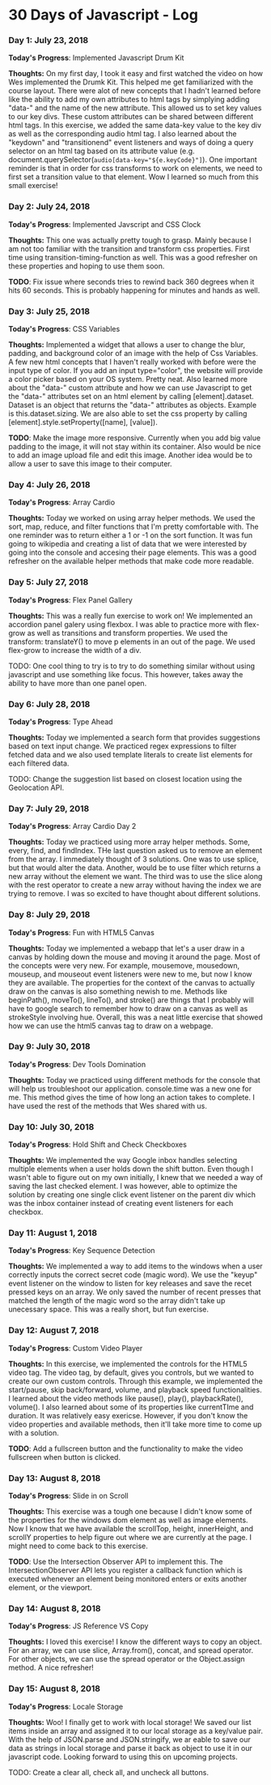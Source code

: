 # 30 Days of Javascript - Log

### Day 1: July 23, 2018

**Today's Progress**: Implemented Javascript Drum Kit

**Thoughts:** On my first day, I took it easy and first watched the video on how Wes implemented the Drumk Kit. This helped me get
familiarized with the course layout. There were alot of new concepts that I hadn't learned before like the ability to add my own
attributes to html tags by simplying adding "data-" and the name of the new attribute. This allowed us to set key values to our key divs.
These custom attributes can be shared between different html tags. In this exercise, we added the same data-key value to the key div as well
as the corresponding audio html tag. I also learned about the "keydown" and "transitionend" event listeners and ways of doing a query selector
on an html tag based on its attribute value (e.g. document.querySelector(`audio[data-key="${e.keyCode}"]`). One important reminder is that in
order for css transforms to work on elements, we need to first set a transition value to that element. Wow I learned so much from this small exercise!

### Day 2: July 24, 2018

**Today's Progress**: Implemented Javscript and CSS Clock

**Thoughts:** This one was actually pretty tough to grasp. Mainly because I am not too familiar with the transition and transform css properties. First time using transition-timing-function as well. This was a good refresher on these properties and hoping to use them soon.

**TODO**: Fix issue where seconds tries to rewind back 360 degrees when it hits 60 seconds. This is probably happening for minutes and hands as well.

### Day 3: July 25, 2018

**Today's Progress**: CSS Variables

**Thoughts:** Implemented a widget that allows a user to change the blur, padding, and background color of an image with the help of Css Variables. A few new html concepts that I haven't really worked with before were the input type of color. If you add an input type="color", the website will provide a color picker based on your OS system. Pretty neat. Also learned more about the "data-" custom attribute and how we can use Javascript to get the "data-" attributes set on an html element by calling [element].dataset. Dataset is an object that returns the "data-" attributes as objects. Example is this.dataset.sizing. We are also able to set the css property by calling [element].style.setProperty([name], [value]).

**TODO**: Make the image more responsive. Currently when you add big value padding to the image, it will not stay within its container. Also would be nice to add an image upload file and edit this image. Another idea would be to allow a user to save this image to their computer.

### Day 4: July 26, 2018

**Today's Progress**: Array Cardio

**Thoughts:** Today we worked on using array helper methods. We used the sort, map, reduce, and filter functions that I'm pretty comfortable with. The one reminder was to return either a 1 or -1 on the sort function. It was fun going to wikipedia and creating a list of data that we were interested by going into the console and accesing their page elements. This was a good refresher on the available helper methods that make code more readable.

### Day 5: July 27, 2018

**Today's Progress**: Flex Panel Gallery

**Thoughts:** This was a really fun exercise to work on! We implemented an accordion panel galery using flexbox. I was able to practice more with flex-grow as well as transitions and transform properties. We used the transform: translateY() to move p elements in an out of the page. We used flex-grow to increase the width of a div.

TODO: One cool thing to try is to try to do something similar without using javascript and use something like focus. This however, takes away the ability to have more than one panel open.

### Day 6: July 28, 2018

**Today's Progress**: Type Ahead

**Thoughts:** Today we implemented a search form that provides suggestions based on text input change. We practiced regex expressions to filter fetched data and we also used template literals to create list elements for each filtered data.

TODO: Change the suggestion list based on closest location using the Geolocation API.

### Day 7: July 29, 2018

**Today's Progress**: Array Cardio Day 2

**Thoughts:** Today we practiced using more array helper methods. Some, every, find, and findIndex. THe last question asked us to remove an element from the array. I immediately thought of 3 solutions. One was to use splice, but that would alter the data. Another, would be to use filter which returns a new array without the element we want. The third was to use the slice along with the rest operator to create a new array without having the index we are trying to remove. I was so excited to have thought about different solutions.

### Day 8: July 29, 2018

**Today's Progress**: Fun with HTML5 Canvas

**Thoughts:** Today we implemented a webapp that let's a user draw in a canvas by holding down the mouse and moving it around the page. Most of the concepts were very new. For example, mousemove, mousedown, mouseup, and mouseout event listeners were new to me, but now I know they are available. The properties for the context of the canvas to actually draw on the canvas is also something newish to me. Methods like beginPath(), moveTo(), lineTo(), and stroke() are things that I probably will have to google search to remember how to draw on a canvas as well as strokeStyle involving hue. Overall, this was a neat little exercise that showed how we can use the html5 canvas tag to draw on a webpage.

### Day 9: July 30, 2018

**Today's Progress**: Dev Tools Domination

**Thoughts:** Today we practiced using different methods for the console that will help us troubleshoot our application. console.time was a new one for me. This method gives the time of how long an action takes to complete. I have used the rest of the methods that Wes shared with us.

### Day 10: July 30, 2018

**Today's Progress**: Hold Shift and Check Checkboxes

**Thoughts:** We implemented the way Google inbox handles selecting multiple elements when a user holds down the shift button. Even though I wasn't able to figure out on my own initially, I knew that we needed a way of saving the last checked element. I was however, able to optimize the solution by creating one single click event listener on the parent div which was the inbox container instead of creating event listeners for each checkbox.

### Day 11: August 1, 2018

**Today's Progress**: Key Sequence Detection

**Thoughts:** We implemented a way to add items to the windows when a user correctly inputs the correct secret code (magic word). We use the "keyup" event listener on the window to listen for key releases and save the recet pressed keys on an array. We only saved the number of recent presses that matched the length of the magic word so the array didn't take up unecessary space. This was a really short, but fun exercise.

### Day 12: August 7, 2018

**Today's Progress**: Custom Video Player

**Thoughts:** In this exercise, we implemented the controls for the HTML5 video tag. The video tag, by default, gives you controls, but we wanted to create our own custom controls. Through this example, we implemented the start/pause, skip back/forward, volume, and playback speed functionalities. I learned about the video methods like pause(), play(), playbackRate(), volume(). I also learned about some of its properties like currentTIme and duration. It was relatively easy exericse. However, if you don't know the video properties and available methods, then it'll take more time to come up with a solution.

**TODO**: Add a fullscreen button and the functionality to make the video fullscreen when button is clicked.

### Day 13: August 8, 2018

**Today's Progress**: Slide in on Scroll

**Thoughts:** This exercise was a tough one because I didn't know some of the properties for the windows dom element as well as image elements. Now I know that we have available the scrollTop, height, innerHeight, and scrollY properties to help figure out where we are currently at the page. I might need to come back to this exercise.

**TODO**: Use the Intersection Observer API to implement this. The IntersectionObserver API lets you register a callback function which is executed whenever an element being monitored enters or exits another element, or the viewport.

### Day 14: August 8, 2018

**Today's Progress**: JS Reference VS Copy

**Thoughts:** I loved this exercise! I know the different ways to copy an object. For an array, we can use slice, Array.from(), concat, and spread operator. For other objects, we can use the spread operator or the Object.assign method. A nice refresher!

### Day 15: August 8, 2018

**Today's Progress**: Locale Storage

**Thoughts:** Woo! I finally get to work with local storage! We saved our list items inside an array and assigned it to our local storage as a key/value pair. With the help of JSON.parse and JSON.stringify, we ar eable to save our data as strings in local storage and parse it back as object to use it in our javascript code. Looking forward to using this on upcoming projects.

TODO: Create a clear all, check all, and uncheck all buttons.
